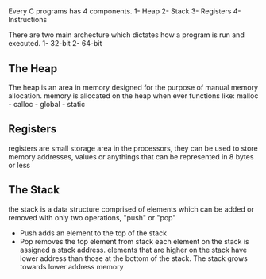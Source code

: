 #

Every C programs has 4 components.
1- Heap
2- Stack
3- Registers
4- Instructions

There are two main archecture which dictates how a program is run and executed.
1- 32-bit
2- 64-bit

## The Heap
The heap is an area in memory designed for the purpose of manual memory allocation.
memory is allocated on the heap when ever functions like:
malloc - calloc - global - static 

## Registers
registers are small storage area in the processors, they can be used to store memory addresses, values or anythings that can be represented in 8 bytes or less

## The Stack
the stack is a data structure comprised of elements which can be added or removed with only two operations, "push" or "pop"
- Push adds an element to the top of the stack
- Pop removes the top element from stack
each element on the stack is assigned a stack address.
elements that are higher on the stack have lower address than those at the bottom of the stack. 
The stack grows towards lower address memory 
